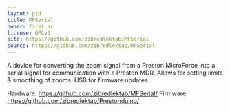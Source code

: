 ```yaml
---
layout: pid
title: MFSerial
owner: first.ac
license: GPLv3
site: https://github.com/zibredlektab/MFSerial
source: https://github.com/zibredlektab/MFSerial
---
```

A device for converting the zoom signal from a Preston MicroForce into a serial signal for communication with a Preston MDR. Allows for setting limits & smoothing of zooms. USB for firmware updates.

Hardware: https://github.com/zibredlektab/MFSerial/
Firmware: https://github.com/zibredlektab/Prestonduino/

